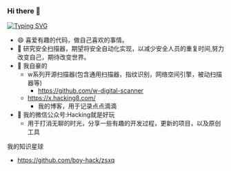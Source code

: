 ### Hi there 👋
[![Typing SVG](https://readme-typing-svg.herokuapp.com?font=Fira+Code&pause=1000&width=435&lines=Hacking+tools+just+for+fun%3F;Hello+I'm+boy-hack)](https://git.io/typing-svg)

- 😄 喜爱有趣的代码，做自己喜欢的事情。
- 🔭 研究安全扫描器，期望将安全自动化实现，以减少安全人员的重复时间,努力改变自己，期待改变世界。
- 🤔 我自豪的
  - w系列开源扫描器(包含通用扫描器，指纹识别，网络空间引擎，被动扫描器等)
    - https://github.com/w-digital-scanner
  - https://x.hacking8.com/
    - 我的博客，用于记录点点滴滴
- 🌱 我的微信公众号:Hacking就是好玩
  - 用于打消无聊的时光，分享一些有趣的开发过程，更新的项目，以及原创工具

我的知识星球
- https://github.com/boy-hack/zsxq
